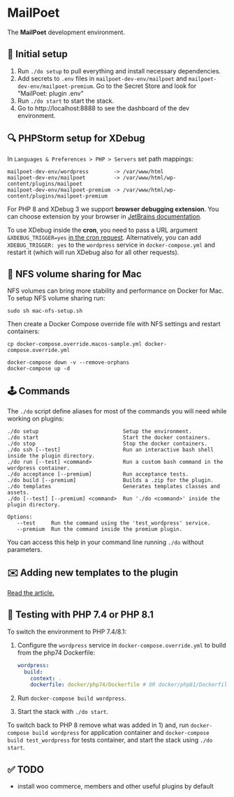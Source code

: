 # MailPoet
The **MailPoet** development environment.

## 🔌 Initial setup
1) Run `./do setup` to pull everything and install necessary dependencies.
2) Add secrets to `.env` files in `mailpoet-dev-env/mailpoet` and `mailpoet-dev-env/mailpoet-premium`. Go to the Secret Store and look for "MailPoet: plugin .env"
3) Run `./do start` to start the stack.
4) Go to http://localhost:8888 to see the dashboard of the dev environment.


## 🔍 PHPStorm setup for XDebug
In `Languages & Preferences > PHP > Servers` set path mappings:

```shell
mailpoet-dev-env/wordpress        -> /var/www/html
mailpoet-dev-env/mailpoet         -> /var/www/html/wp-content/plugins/mailpoet
mailpoet-dev-env/mailpoet-premium -> /var/www/html/wp-content/plugins/mailpoet-premium
```

For PHP 8 and XDebug 3 we support **browser debugging extension**.
You can choose extension by your browser in [JetBrains documentation](https://www.jetbrains.com/help/phpstorm/browser-debugging-extensions.html).

To use XDebug inside the **cron**, you need to pass a URL argument `&XDEBUG_TRIGGER=yes`
[in the cron request](https://github.com/mailpoet/mailpoet/blob/bf7bd6d2d9090ed6ec7b8b575bb7d6b08e663a52/lib/Cron/CronHelper.php#L155-L166).
Alternatively, you can add `XDEBUG_TRIGGER: yes` to the `wordpress` service in `docker-compose.yml` and restart it (which will run XDebug also for all other requests).

## 💾 NFS volume sharing for Mac
NFS volumes can bring more stability and performance on Docker for Mac. To setup NFS volume sharing run:
```shell
sudo sh mac-nfs-setup.sh
```

Then create a Docker Compose override file with NFS settings and restart containers:
```shell
cp docker-compose.override.macos-sample.yml docker-compose.override.yml

docker-compose down -v --remove-orphans
docker-compose up -d
```

## 🕹 Commands
The `./do` script define aliases for most of the commands you will need while working on plugins:

```shell
./do setup                           Setup the environment.
./do start                           Start the docker containers.
./do stop                            Stop the docker containers.
./do ssh [--test]                    Run an interactive bash shell inside the plugin directory.
./do run [--test] <command>          Run a custom bash command in the wordpress container.
./do acceptance [--premium]          Run acceptance tests.
./do build [--premium]               Builds a .zip for the plugin.
./do templates                       Generates templates classes and assets.
./do [--test] [--premium] <command>  Run './do <command>' inside the plugin directory.

Options:
   --test     Run the command using the 'test_wordpress' service.
   --premium  Run the command inside the premium plugin.
```

You can access this help in your command line running `./do` without parameters.

## ✉️ Adding new templates to the plugin
[Read the article.](https://mailpoet.atlassian.net/wiki/spaces/MAILPOET/pages/629374977/Adding+new+templates+to+the+plugin)

## 🚥 Testing with PHP 7.4 or PHP 8.1
To switch the environment to PHP 7.4/8.1: 
1) Configure the `wordpress` service in `docker-compose.override.yml` to build from the php74 Dockerfile:

   ```yaml
   wordpress:
     build:
       context: .
       dockerfile: docker/php74/Dockerfile # OR docker/php81/Dockerfile
   ```
3) Run `docker-compose build wordpress`.
4) Start the stack with `./do start`.

To switch back to PHP 8 remove what was added in 1) and, run `docker-compose build wordpress` for application container and `docker-compose build test_wordpress` for tests container,
and start the stack using `./do start`.

## ✅ TODO
- install woo commerce, members and other useful plugins by default
